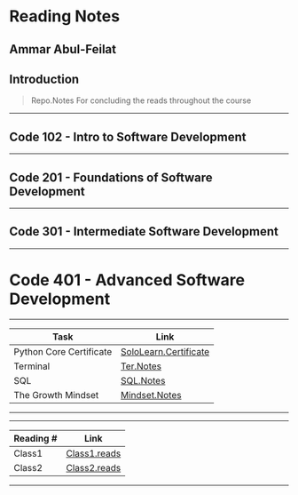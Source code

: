 # Reading Notes

## Ammar Abul-Feilat

## Introduction

><p> Repo.Notes For concluding the reads throughout the course </p>
---
## Code 102 - Intro to Software Development
---
## Code 201 - Foundations of Software Development
---
## Code 301 - Intermediate Software Development
---
# Code 401 - Advanced Software Development
---


| Task  | Link |
|-----|-----|
| Python Core Certificate|[SoloLearn.Certificate](SoloLear_Cert.md)|
| Terminal  |[Ter.Notes](terminal(Tutorials).md)|
| SQL      | [SQL.Notes](sql.md)|
| The Growth Mindset   |[Mindset.Notes](TheGrowthMindset.md)|

---
---

| Reading # | Link |
|-----|-----|
|Class1 | [Class1.reads](Read.Classes/Read.Class1.md)|
|Class2 | [Class2.reads](Read.Classes/Read.Class2.md)|

___
